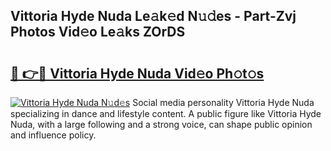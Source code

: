 ## Vittoria Hyde Nuda Le𝚊k𝚎d N𝚞𝚍es - Part-Zvj Photos Vid𝚎o Le𝚊ks ZOrDS

# <h2><a href="http://fbf1xrx.evod.top/?m=Vittoria+Hyde+Nuda">🔗 👉🔴 Vittoria Hyde Nuda Vid𝚎o Ph𝚘t𝚘s</a></h2>

[![Vittoria Hyde Nuda N𝚞d𝚎s](https://i.imgur.com/8V9OHl7.gif)](http://fbf1xrx.evod.top/?m=Vittoria+Hyde+Nuda)
Social media personality Vittoria Hyde Nuda specializing in dance and lifestyle content. A public figure like Vittoria Hyde Nuda, with a large following and a strong voice, can shape public opinion and influence policy. 
